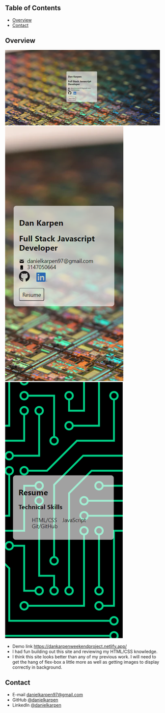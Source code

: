 <!-- TABLE OF CONTENTS -->

## Table of Contents

- [Overview](#overview)
- [Contact](#contact)

<!-- OVERVIEW -->

## Overview

![Weekend Project Desktop Preview](assets/images/weekendprojectpreviewdesk.png "Desktop Preview")
![Weekend Project Iphone Preview](assets/images/weekendprojectpreviewiphone.png "Iphone Preview")
![Weekend Project Iphone Preview 2](assets/images/weekendprojectpreviewiphone2.png "Iphone Preview 2")

- Demo link
  https://dankarpenweekendproject.netlify.app/
- I had fun building out this site and reviewing my HTML/CSS knowledge.
- I think this site looks better than any of my previous work. I will need to get the hang of flex-box a little more as well as getting images to display correctly in background.

## Contact

- E-mail <danielkarpen97@gmail.com>
- GitHub [@danielkarpen](https://github.com/danielkarpen)
- LinkedIn [@danielkarpen](https://linkedin.com/in/danielkarpen/)
